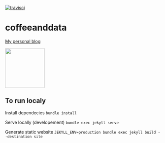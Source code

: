 [![travisci](https://travis-ci.org/marcolivierarsenault/coffeeanddata.svg?branch=release)](https://travis-ci.org/github/marcolivierarsenault/coffeeanddata)
# coffeeanddata
[My personal blog](https://coffeeanddata.ca/)


[<img src="https://coffeeanddata.ca/assets/images/square_logo.png" width="128">](https://coffeeanddata.ca)


## To run localy 

Install dependecies
`bundle install`

Serve locally (developement)
`bundle exec jekyll serve`

Generate static website
`JEKYLL_ENV=production bundle exec jekyll build --destination site`
